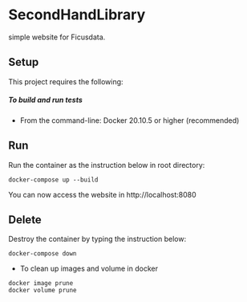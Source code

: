 # SecondHandLibrary
simple website for Ficusdata.

Setup
-
This project requires the following:

##### To build and run tests
*	From the command-line: Docker 20.10.5 or higher (recommended)

Run
-
Run the container as the instruction below in root directory:

```
docker-compose up --build
```
You can now access the website in
    http://localhost:8080

Delete
-
Destroy the container by typing the instruction below:

```
docker-compose down
```

*   To clean up images and volume in docker

```
docker image prune
docker volume prune
```